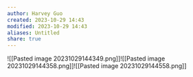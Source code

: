 ```yaml
---
author: Harvey Guo
created: 2023-10-29 14:43
modified: 2023-10-29 14:43
aliases: Untitled
share: true
---
```

![[Pasted image 20231029144349.png]]![[Pasted image 20231029144358.png]]![[Pasted image 20231029144558.png]]